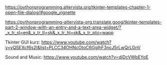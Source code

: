 https://pythonprogramming.altervista.org/tkinter-templates-chapter-1-open-file-dialog/#google_vignette

https://pythonprogramming-altervista-org.translate.goog/tkinter-templates-part-2-window-with-an-entry-and-a-text-area-widget/?_x_tr_sl=en&_x_tr_tl=sk&_x_tr_hl=sk&_x_tr_pto=wapp

Tkinter GUI kurz:
https://www.youtube.com/watch?v=yQSEXcf6s2I&list=PLCC34OHNcOtoC6GglhF3ncJ5rLwQrLGnV

Sound and Music:
https://www.youtube.com/watch?v=djDcVWbEYoE
